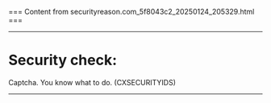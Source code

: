 === Content from securityreason.com_5f8043c2_20250124_205329.html ===


---

# Security check:

Captcha. You know what to do. (CXSECURITYIDS)

---


